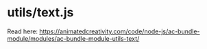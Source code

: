 # utils/text.js

Read here: <https://animatedcreativity.com/code/node-js/ac-bundle-module/modules/ac-bundle-module-utils-text/>
